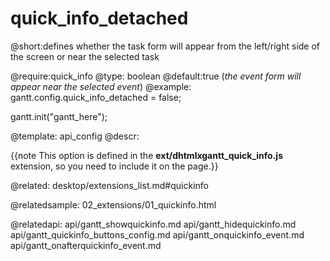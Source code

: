 quick_info_detached
=============

@short:defines whether the task form will appear from the left/right side of the screen or near the selected task
	

@require:quick_info
@type: boolean
@default:true (<i>the event form will appear  near the selected event</i>)
@example:
gantt.config.quick_info_detached = false;

gantt.init("gantt_here");


@template:	api_config
@descr:

{{note This option is defined in the **ext/dhtmlxgantt_quick_info.js** extension, so you need to include it on the page.}}




@related:
desktop/extensions_list.md#quickinfo

@relatedsample:
02_extensions/01_quickinfo.html

@relatedapi:
api/gantt_showquickinfo.md
api/gantt_hidequickinfo.md
api/gantt_quickinfo_buttons_config.md
api/gantt_onquickinfo_event.md
api/gantt_onafterquickinfo_event.md
